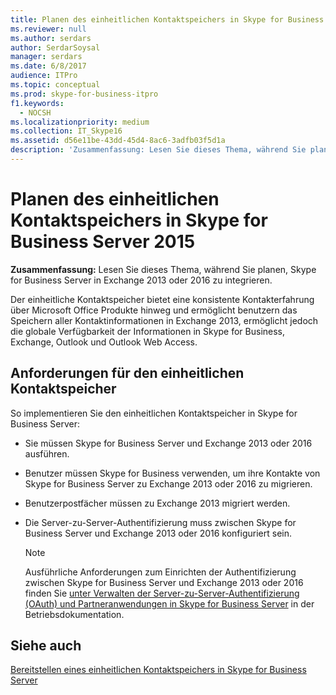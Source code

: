 ```yaml
---
title: Planen des einheitlichen Kontaktspeichers in Skype for Business Server
ms.reviewer: null
ms.author: serdars
author: SerdarSoysal
manager: serdars
ms.date: 6/8/2017
audience: ITPro
ms.topic: conceptual
ms.prod: skype-for-business-itpro
f1.keywords:
  - NOCSH
ms.localizationpriority: medium
ms.collection: IT_Skype16
ms.assetid: d56e11be-43dd-45d4-8ac6-3adfb03f5d1a
description: 'Zusammenfassung: Lesen Sie dieses Thema, während Sie planen, Skype for Business Server in Exchange 2013 zu integrieren.'
---
```


# <a name="plan-for-unified-contact-store-in-skype-for-business-server-2015"></a>Planen des einheitlichen Kontaktspeichers in Skype for Business Server 2015
 
**Zusammenfassung:** Lesen Sie dieses Thema, während Sie planen, Skype for Business Server in Exchange 2013 oder 2016 zu integrieren.
  
Der einheitliche Kontaktspeicher bietet eine konsistente Kontakterfahrung über Microsoft Office Produkte hinweg und ermöglicht benutzern das Speichern aller Kontaktinformationen in Exchange 2013, ermöglicht jedoch die globale Verfügbarkeit der Informationen in Skype for Business, Exchange, Outlook und Outlook Web Access.
  
## <a name="requirements-for-unified-contact-store"></a>Anforderungen für den einheitlichen Kontaktspeicher

So implementieren Sie den einheitlichen Kontaktspeicher in Skype for Business Server:
  
- Sie müssen Skype for Business Server und Exchange 2013 oder 2016 ausführen.
    
- Benutzer müssen Skype for Business verwenden, um ihre Kontakte von Skype for Business Server zu Exchange 2013 oder 2016 zu migrieren.
    
- Benutzerpostfächer müssen zu Exchange 2013 migriert werden.
    
- Die Server-zu-Server-Authentifizierung muss zwischen Skype for Business Server und Exchange 2013 oder 2016 konfiguriert sein.
    
    > [!NOTE]
    > Ausführliche Anforderungen zum Einrichten der Authentifizierung zwischen Skype for Business Server und Exchange 2013 oder 2016 finden Sie [unter Verwalten der Server-zu-Server-Authentifizierung (OAuth) und Partneranwendungen in Skype for Business Server](../../manage/authentication/server-to-server-and-partner-applications.md) in der Betriebsdokumentation.
  
## <a name="see-also"></a>Siehe auch

[Bereitstellen eines einheitlichen Kontaktspeichers in Skype for Business Server](../../deploy/deploy-unified-contact-store.md)
